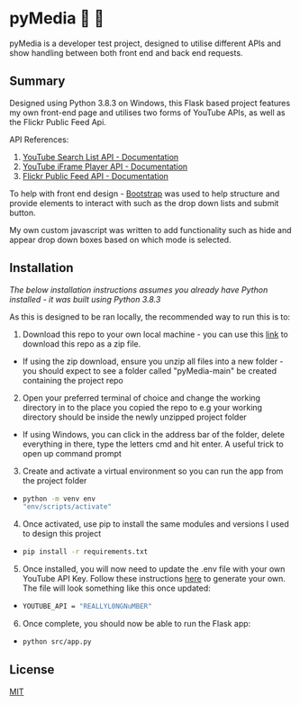 # pyMedia 🎥 📸

pyMedia is a developer test project, designed to utilise different APIs and show handling between both front end and back end requests. 

## Summary
Designed using Python 3.8.3 on Windows, this Flask based project features my own front-end page and utilises two forms of YouTube APIs, as well as the Flickr Public Feed Api. 

API References: 

1. [YouTube Search List API - Documentation](https://developers.google.com/youtube/v3/docs/search/list)
2. [YouTube iFrame Player API - Documentation](https://developers.google.com/youtube/iframe_api_reference)
3. [Flickr Public Feed API - Documentation](https://www.flickr.com/services/feeds/docs/photos_public/)
 
To help with front end design - [Bootstrap](https://getbootstrap.com/) was used to help structure and provide elements to interact with such as the drop down lists and submit button. 

My own custom javascript was written to add functionality such as hide and appear drop down boxes based on which mode is selected. 

## Installation

*The below installation instructions assumes you already have Python installed - it was built using Python 3.8.3*

As this is designed to be ran locally, the recommended way to run this is to:

1. Download this repo to your own local machine - you can use this [link](https://github.com/CodeGareth/pyMedia/archive/refs/heads/main.zip) to download this repo as a zip file.
  * If using the zip download, ensure you unzip all files into a new folder - you should expect to see a folder called "pyMedia-main" be created containing the project repo
2. Open your preferred terminal of choice and change the working directory in to the place you copied the repo to e.g your working directory should be inside the newly unzipped project folder
* If using Windows, you can click in the address bar of the folder, delete everything in there, type the letters cmd and hit enter. A useful trick to open up command prompt 
3. Create and activate a virtual environment so you can run the app from the project folder

*    ```bash
     python -m venv env
     "env/scripts/activate"
     ```
4. Once activated, use pip to install the same modules and versions I used to design this project

*    ```bash
     pip install -r requirements.txt
     ```
5. Once installed, you will now need to update the .env file with your own YouTube API Key. Follow these instructions [here](https://developers.google.com/youtube/v3/getting-started) to generate your own. The file will look something like this once updated:

*    ```bash
     YOUTUBE_API = "REALLYL0NGNuMBER"
     ```

6. Once complete, you should now be able to run the Flask app: 

*    ```bash
     python src/app.py
     ```

## License
[MIT](https://choosealicense.com/licenses/mit/)

